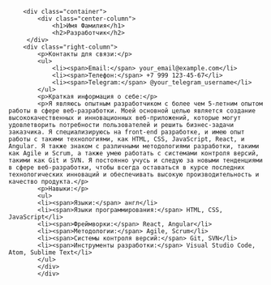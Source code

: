 
        <div class="container">
            <div class="center-column">
                <h1>Имя Фамилия</h1>
                <h2>Разработчик</h2>
         </div>
		<div class="right-column">
			<p>Контакты для связи:</p>
			<ul>
				<li><span>Email:</span> your_email@example.com</li>
				<li><span>Телефон:</span> +7 999 123-45-67</li>
				<li><span>Telegram:</span> @your_telegram_username</li>
			</ul>
			<p>Краткая информация о себе:</p>
			<p>Я являюсь опытным разработчиком с более чем 5-летним опытом работы в сфере веб-разработки. Моей основной целью является создание высококачественных и инновационных веб-приложений, которые могут удовлетворить потребности пользователей и решить бизнес-задачи заказчика. Я специализируюсь на front-end разработке, и имею опыт работы с такими технологиями, как HTML, CSS, JavaScript, React, и Angular. Я также знаком с различными методологиями разработки, такими как Agile и Scrum, а также умею работать с системами контроля версий, такими как Git и SVN. Я постоянно учусь и следую за новыми тенденциями в сфере веб-разработки, чтобы всегда оставаться в курсе последних технологических инноваций и обеспечивать высокую производительность и качество продукта.</p>
            <p>Навыки:</p>
            <ul>
            <li><span>Языки:</span> англ</li>
            <li><span>Языки программирования:</span> HTML, CSS, JavaScript</li>
            <li><span>Фреймворки:</span> React, Angular</li>
            <li><span>Методологии:</span> Agile, Scrum</li>
            <li><span>Системы контроля версий:</span> Git, SVN</li>
            <li><span>Инструменты разработки:</span> Visual Studio Code, Atom, Sublime Text</li>
            </ul>
            </div>
            </div>
